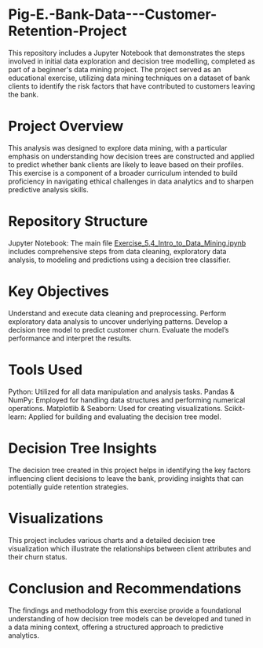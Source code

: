 # Pig-E.-Bank-Data---Customer-Retention-Project
This repository includes a Jupyter Notebook that demonstrates the steps involved in initial data exploration and decision tree modelling, completed as part of a beginner's data mining project. The project served as an educational exercise, utilizing data mining techniques on a dataset of bank clients to identify the risk factors that have contributed to customers leaving the bank.

# Project Overview
This analysis was designed to explore data mining, with a particular emphasis on understanding how decision trees are constructed and applied to predict whether bank clients are likely to leave based on their profiles. This exercise is a component of a broader curriculum intended to build proficiency in navigating ethical challenges in data analytics and to sharpen predictive analysis skills.

# Repository Structure
Jupyter Notebook: The main file [Exercise_5.4_Intro_to_Data_Mining.ipynb](https://github.com/iamsrajachauhan/Pig-E.-Bank-Data---Customer-Retention-Project/blob/main/5.4Data%20mining.ipynb) includes comprehensive steps from data cleaning, exploratory data analysis, to modeling and predictions using a decision tree classifier.

# Key Objectives
Understand and execute data cleaning and preprocessing.
Perform exploratory data analysis to uncover underlying patterns.
Develop a decision tree model to predict customer churn.
Evaluate the model’s performance and interpret the results.

# Tools Used
Python: Utilized for all data manipulation and analysis tasks.
Pandas & NumPy: Employed for handling data structures and performing numerical operations.
Matplotlib & Seaborn: Used for creating visualizations.
Scikit-learn: Applied for building and evaluating the decision tree model.

# Decision Tree Insights
The decision tree created in this project helps in identifying the key factors influencing client decisions to leave the bank, providing insights that can potentially guide retention strategies.

# Visualizations
This project includes various charts and a detailed decision tree visualization which illustrate the relationships between client attributes and their churn status.

# Conclusion and Recommendations
The findings and methodology from this exercise provide a foundational understanding of how decision tree models can be developed and tuned in a data mining context, offering a structured approach to predictive analytics.
